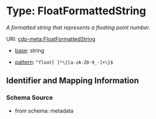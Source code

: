 # Type: FloatFormattedString




_A formatted string that represents a floating point number._



URI: [cdp-meta:FloatFormattedString](metadataFloatFormattedString)

* [base](https://w3id.org/linkml/base): string




* [pattern](https://w3id.org/linkml/pattern): `^float[ ]*\{[a-zA-Z0-9_-]+\}$`






## Identifier and Mapping Information







### Schema Source


* from schema: metadata



